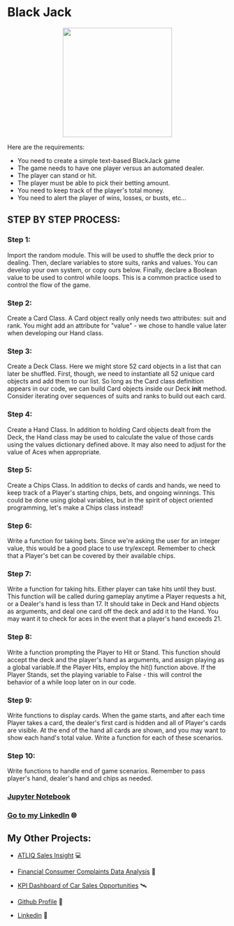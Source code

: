 # Black Jack

<p align="center">
  <img width="250" height="250" src="https://github.com/gulshang7/Python_Simple_Projects/assets/124501309/1d9f8258-9402-4632-81e5-e5fbde50345f">
</p>

Here are the requirements:

* You need to create a simple text-based BlackJack game
* The game needs to have one player versus an automated dealer.
* The player can stand or hit.
* The player must be able to pick their betting amount.
* You need to keep track of the player's total money.
* You need to alert the player of wins, losses, or busts, etc...

## STEP BY STEP PROCESS:

### Step 1: 
Import the random module. This will be used to shuffle the deck prior to dealing. Then, declare variables to store suits, ranks and values. You can develop your own system, or copy ours below. Finally, declare a Boolean value to be used to control while loops. This is a common practice used to control the flow of the game.

### Step 2: 
Create a Card Class. A Card object really only needs two attributes: suit and rank. You might add an attribute for "value" - we chose to handle value later when developing our Hand class.

### Step 3: 
Create a Deck Class. Here we might store 52 card objects in a list that can later be shuffled. First, though, we need to instantiate all 52 unique card objects and add them to our list. So long as the Card class definition appears in our code, we can build Card objects inside our Deck __init__ method. Consider iterating over sequences of suits and ranks to build out each card.

### Step 4: 
Create a Hand Class. In addition to holding Card objects dealt from the Deck, the Hand class may be used to calculate the value of those cards using the values dictionary defined above. It may also need to adjust for the value of Aces when appropriate.

### Step 5: 
Create a Chips Class. In addition to decks of cards and hands, we need to keep track of a Player's starting chips, bets, and ongoing winnings. This could be done using global variables, but in the spirit of object oriented programming, let's make a Chips class instead!

### Step 6: 
Write a function for taking bets. Since we're asking the user for an integer value, this would be a good place to use try/except. Remember to check that a Player's bet can be covered by their available chips.

### Step 7: 
Write a function for taking hits. Either player can take hits until they bust. This function will be called during gameplay anytime a Player requests a hit, or a Dealer's hand is less than 17. It should take in Deck and Hand objects as arguments, and deal one card off the deck and add it to the Hand. You may want it to check for aces in the event that a player's hand exceeds 21.

### Step 8:
Write a function prompting the Player to Hit or Stand. This function should accept the deck and the player's hand as arguments, and assign playing as a global variable.If the Player Hits, employ the hit() function above. If the Player Stands, set the playing variable to False - this will control the behavior of a while loop later on in our code.

### Step 9: 
Write functions to display cards. When the game starts, and after each time Player takes a card, the dealer's first card is hidden and all of Player's cards are visible. At the end of the hand all cards are shown, and you may want to show each hand's total value. Write a function for each of these scenarios.

### Step 10: 
Write functions to handle end of game scenarios. Remember to pass player's hand, dealer's hand and chips as needed.

### [Jupyter Notebook](https://github.com/gulshang7/Python_Simple_Projects/blob/main/Tic%20Tac%20Toe/Tic%20Tac%20Toe%20.ipynb)
### [Go to my LinkedIn](https://www.linkedin.com/in/gulshan-gedam-362905209/) 🌐

## My Other Projects:

- [ATLIQ Sales Insight](https://github.com/gulshang7/ATLIQ_Sales_Insight_Data_Analysis_using_SQL_and_Tableau) 💻

- [Financial Consumer Complaints Data Analysis](https://github.com/gulshang7/Financial-Consumer-Complaints-Data-Analysis-Using-Tableau-Dashboard) 📜

- [KPI Dashboard of Car Sales Opportunities](https://github.com/gulshang7/KPI_Dashboard_of_Car_sales_Win_Loss_Data_Analysis_using_Excel_and_Tableau) 🛰️

- [Github Profile](https://github.com/gulshang7) 🧮

- [Linkedin](https://www.linkedin.com/in/gulshan-gedam-362905209/) 🤝

